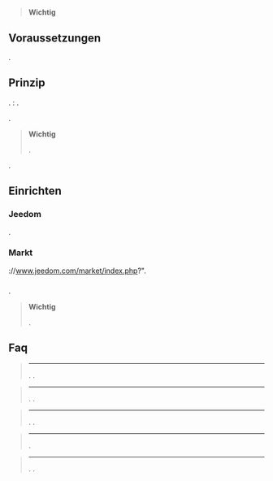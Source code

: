 # 

## 



> **Wichtig**
>
>

## Voraussetzungen

.

## Prinzip

.  : .

.

> **Wichtig**
>
> . 

. 

## Einrichten

### Jeedom

. 

### Markt

://www.jeedom.com/market/index.php?".

### 

.



> **Wichtig**
>
> . 



## Faq

> ****
>
> . .

> ****
>
> . .

> ****
>
> . .

> ****
>
> .

> ****
>
> . .
